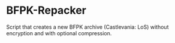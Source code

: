 # BFPK-Repacker
Script that creates a new BFPK archive (Castlevania: LoS) without encryption and with optional compression.

